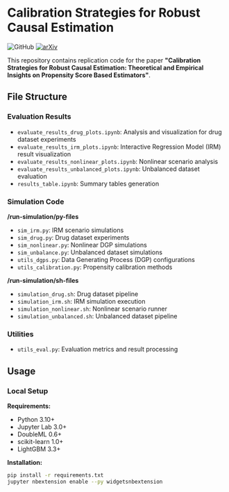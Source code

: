 # Calibration Strategies for Robust Causal Estimation

![GitHub](https://img.shields.io/github/license/JanRabenseifner/Causal-Propensity-Calibration)
[![arXiv](https://img.shields.io/badge/arXiv-2503.17290-b31b1b.svg)](https://arxiv.org/abs/2503.17290)

This repository contains replication code for the paper **"Calibration Strategies for Robust Causal Estimation: Theoretical and Empirical Insights on Propensity Score Based Estimators"**.
## File Structure

### Evaluation Results
- `evaluate_results_drug_plots.ipynb`: Analysis and visualization for drug dataset experiments
- `evaluate_results_irm_plots.ipynb`: Interactive Regression Model (IRM) result visualization
- `evaluate_results_nonlinear_plots.ipynb`: Nonlinear scenario analysis
- `evaluate_results_unbalanced_plots.ipynb`: Unbalanced dataset evaluation
- `results_table.ipynb`: Summary tables generation

### Simulation Code
**/run-simulation/py-files**
- `sim_irm.py`: IRM scenario simulations
- `sim_drug.py`: Drug dataset experiments
- `sim_nonlinear.py`: Nonlinear DGP simulations
- `sim_unbalance.py`: Unbalanced dataset simulations
- `utils_dgps.py`: Data Generating Process (DGP) configurations
- `utils_calibration.py`: Propensity calibration methods

**/run-simulation/sh-files**
- `simulation_drug.sh`: Drug dataset pipeline
- `simulation_irm.sh`: IRM simulation execution
- `simulation_nonlinear.sh`: Nonlinear scenario runner
- `simulation_unbalanced.sh`: Unbalanced dataset pipeline

### Utilities
- `utils_eval.py`: Evaluation metrics and result processing

## Usage

### Local Setup
**Requirements:**
- Python 3.10+
- Jupyter Lab 3.0+
- DoubleML 0.6+
- scikit-learn 1.0+
- LightGBM 3.3+

**Installation:**
```bash
pip install -r requirements.txt
jupyter nbextension enable --py widgetsnbextension
